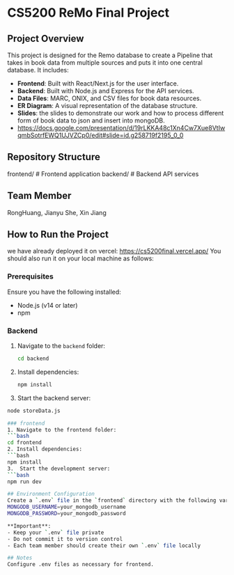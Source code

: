 # CS5200 ReMo Final Project

## Project Overview
This project is designed for the Remo database to create a Pipeline that takes in book data from multiple sources and puts it into one central database. It includes:
- **Frontend**: Built with React/Next.js for the user interface.
- **Backend**: Built with Node.js and Express for the API services.
- **Data Files**: MARC, ONIX, and CSV files for book data resources.
- **ER Diagram**: A visual representation of the database structure.
- **Slides**: the slides to demonstrate our work and how to process different form of book data to json and insert into mongoDB.
- https://docs.google.com/presentation/d/19rLKKA48c1Xn4Cw7Xue8VtIwqmbSotrfEWQ1UJVZCp0/edit#slide=id.g258719f2195_0_0

## Repository Structure
frontend/  # Frontend application
backend/   # Backend API services

## Team Member
RongHuang, Jianyu She, Xin Jiang

## How to Run the Project
we have already deployed it on vercel: https://cs5200final.vercel.app/
You should also run it on your local machine as follows:

### Prerequisites
Ensure you have the following installed:
- Node.js (v14 or later)
- npm

### Backend
1. Navigate to the `backend` folder:
   ```bash
   cd backend
2. Install dependencies:
   ```bash
   npm install
3.  Start the backend server:
   ```bash
  node storeData.js

### frontend
1. Navigate to the frontend folder:
   ```bash
   cd frontend
2. Install dependencies:
   ```bash
   npm install
3.  Start the development server:
   ```bash
  npm run dev

## Environment Configuration
Create a `.env` file in the `frontend` directory with the following variables:
MONGODB_USERNAME=your_mongodb_username
MONGODB_PASSWORD=your_mongodb_password

**Important**: 
- Keep your `.env` file private
- Do not commit it to version control
- Each team member should create their own `.env` file locally

## Notes
Configure .env files as necessary for frontend.
